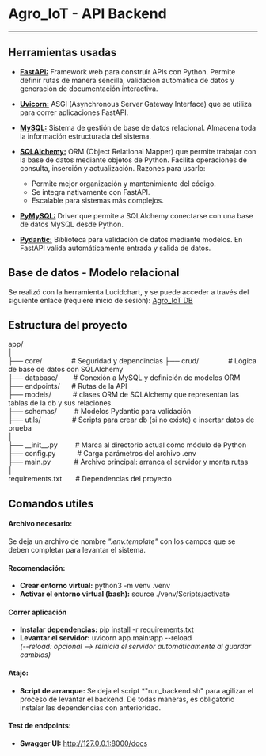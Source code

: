 # Agro_IoT - API Backend  
---
## Herramientas usadas
- **[FastAPI:](https://fastapi.tiangolo.com/)** Framework web para construir APIs con Python. Permite definir rutas de manera sencilla, validación automática de datos y generación de documentación interactiva.

- **[Uvicorn:](https://www.uvicorn.org/)** ASGI (Asynchronous Server Gateway Interface) que se utiliza para correr aplicaciones FastAPI.

- **[MySQL:](https://dev.mysql.com/doc/)** Sistema de gestión de base de datos relacional. Almacena toda la información estructurada del sistema.

- **[SQLAlchemy:](https://docs.sqlalchemy.org/en/20/)** ORM (Object Relational Mapper) que permite trabajar con la base de datos mediante objetos de Python. Facilita operaciones de consulta, inserción y actualización. Razones para usarlo:

    - Permite mejor organización y mantenimiento del código.
    - Se integra nativamente con FastAPI.
    - Escalable para sistemas más complejos.

- **[PyMySQL:](https://pymysql.readthedocs.io/en/latest/)** Driver que permite a SQLAlchemy conectarse con una base de datos MySQL desde Python.

- **[Pydantic:](https://docs.pydantic.dev/latest/)** Biblioteca para validación de datos mediante modelos. En FastAPI valida automáticamente entrada y salida de datos.

## Base de datos - Modelo relacional  

Se realizó con la herramienta Lucidchart, y se puede acceder a través del siguiente enlace (requiere inicio de sesión): [Agro_IoT DB](https://lucid.app/lucidchart/807cb250-d4ed-495d-998e-6396380c545e/edit?invitationId=inv_fa926f5f-eec0-4fcf-baff-261f1ca83d53)  

## Estructura del proyecto
  
app/  
│  
├── core/               # Seguridad y dependincias
├── crud/               # Lógica de base de datos con SQLAlchemy  
├── database/        # Conexión a MySQL y definición de modelos ORM  
├── endpoints/      # Rutas de la API  
├── models/           # clases ORM de SQLAlchemy que representan las tablas de la db y sus relaciones.  
├── schemas/         # Modelos Pydantic para validación  
├── utils/                # Scripts para crear db (si no existe) e insertar datos de prueba  
│  
├── \_\_init__.py         # Marca al directorio actual como módulo de Python  
├── config.py           # Carga parámetros del archivo .env  
├── main.py            # Archivo principal: arranca el servidor y monta rutas   
│  
requirements.txt       # Dependencias del proyecto

## Comandos utiles 
#### Archivo necesario:
Se deja un archivo de nombre *".env.template"* con los campos que se deben completar para levantar el sistema.

#### Recomendación:
- **Crear entorno virtual:** python3 -m venv .venv  
- **Activar el entorno virtual (bash):** source ./venv/Scripts/activate  
#### Correr aplicación
- **Instalar dependencias:** pip install -r requirements.txt
- **Levantar el servidor:** uvicorn app.main:app --reload  
  *(--reload: opcional --> reinicia el servidor automáticamente al guardar cambios)*
#### Atajo:
- **Script de arranque:** Se deja el script *"run_backend.sh" para agilizar el proceso de levantar el backend. De todas maneras, es obligatorio instalar las dependencias con anterioridad.
#### Test de endpoints:
- **Swagger UI:** http://127.0.0.1:8000/docs